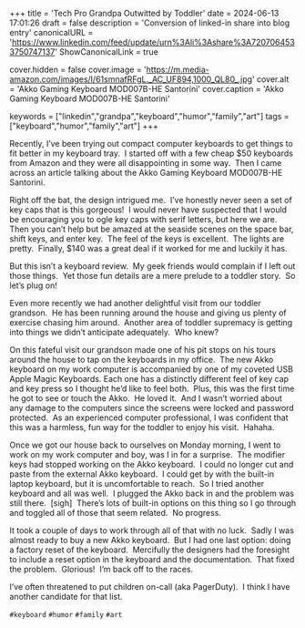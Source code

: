 +++
title = 'Tech Pro Grandpa Outwitted by Toddler'
date = 2024-06-13 17:01:26
draft = false
description = 'Conversion of linked-in share into blog entry'
canonicalURL = 'https://www.linkedin.com/feed/update/urn%3Ali%3Ashare%3A7207064533750747137'
ShowCanonicalLink = true

cover.hidden = false
cover.image = 'https://m.media-amazon.com/images/I/61smnafRFgL._AC_UF894,1000_QL80_.jpg'
cover.alt = 'Akko Gaming Keyboard MOD007B-HE Santorini'
cover.caption = 'Akko Gaming Keyboard MOD007B-HE Santorini'

keywords = ["linkedin","grandpa","keyboard","humor","family","art"]
tags = ["keyboard","humor","family","art"]
+++

Recently, I’ve been trying out compact computer keyboards to get things to fit
better in my keyboard tray.  I started off with a few cheap $50 keyboards from
Amazon and they were all disappointing in some way.  Then I came across an
article talking about the Akko Gaming Keyboard MOD007B-HE Santorini.

Right off the bat, the design intrigued me.  I’ve honestly never seen a set of
key caps that is this gorgeous!  I would never have suspected that I would be
encouraging you to ogle key caps with serif letters, but here we are.  Then you
can’t help but be amazed at the seaside scenes on the space bar, shift keys, and
enter key.  The feel of the keys is excellent.  The lights are pretty.  Finally,
$140 was a great deal if it worked for me and luckily it has.

But this isn’t a keyboard review.  My geek friends would complain if I left out
those things.  Yet those fun details are a mere prelude to a toddler story.  So
let’s plug on!

Even more recently we had another delightful visit from our toddler grandson. 
He has been running around the house and giving us plenty of exercise chasing
him around.  Another area of toddler supremacy is getting into things we didn’t
anticipate adequately.  Who knew?

On this fateful visit our grandson made one of his pit stops on his tours around
the house to tap on the keyboards in my office.  The new Akko keyboard on my
work computer is accompanied by one of my coveted USB Apple Magic Keyboards.
Each one has a distinctly different feel of key cap and key press so I thought
he’d like to feel both.  Plus, this was the first time he got to see or touch
the Akko.  He loved it.  And I wasn’t worried about any damage to the computers
since the screens were locked and password protected.  As an experienced
computer professional, I was confident that this was a harmless, fun way for the
toddler to enjoy his visit.  Hahaha.

Once we got our house back to ourselves on Monday morning, I went to work on my
work computer and boy, was I in for a surprise.  The modifier keys had stopped
working on the Akko keyboard.  I could no longer cut and paste from the external
Akko keyboard.  I could get by with the built-in laptop keyboard, but it is
uncomfortable to reach.  So I tried another keyboard and all was well.  I
plugged the Akko back in and the problem was still there.  [sigh]  There’s lots
of built-in options on this thing so I go through and toggled all of those that
seem related.  No progress.

It took a couple of days to work through all of that with no luck.  Sadly I was
almost ready to buy a new Akko keyboard.  But I had one last option: doing a
factory reset of the keyboard.  Mercifully the designers had the foresight to
include a reset option in the keyboard and the documentation.  That fixed the
problem.  Glorious!  I’m back off to the races.

I’ve often threatened to put children on-call (aka PagerDuty).  I think I have
another candidate for that list.

`#keyboard` `#humor` `#family` `#art`
